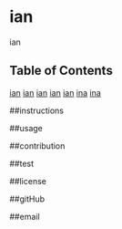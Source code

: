 
# ian
ian

## Table of Contents

[ian](##instructions)
[ian](##usage)
[ian](##contribution)
[ian](##test)
[ian](##license)
[ina](##gitHub)
[ina](##email)

##instructions


##usage

##contribution

##test

##license

##gitHub

##email

